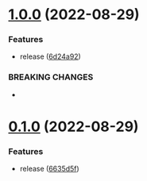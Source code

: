 # [1.0.0](https://github.com/8zca/my-react-components/compare/v0.1.0...v1.0.0) (2022-08-29)


### Features

* release ([6d24a92](https://github.com/8zca/my-react-components/commit/6d24a92438eb5254ce9bf73cd4f46a70480791e7))


### BREAKING CHANGES

*

# [0.1.0](https://github.com/8zca/my-react-components/compare/v0.0.3...v0.1.0) (2022-08-29)


### Features

* release ([6635d5f](https://github.com/8zca/my-react-components/commit/6635d5fbae92d1489eb7b8f3dac838a05668c1ef))
